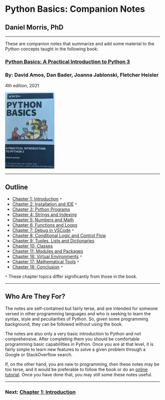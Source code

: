 # Python Basics: Companion Notes

## Daniel Morris, PhD
___

These are companion notes that summarize and add some material to the Python concepts taught in the following book:   

### **[Python Basics: A Practical Introduction to Python 3](https://realpython.com/products/python-basics-book/)**
### By: **David Amos, Dan Bader, Joanna Jablonski, Fletcher Heisler**
4th edition, 2021

![Python Basics](.Images/book.png)

___
## **Outline**

* [Chapter 1: Introduction](Chapter_01_Introduction.md) `*`
* [Chapter 2: Installation and IDE](Chapter_02_Installation_and_IDE.md) `*`
* [Chapter 3: Python Programs](Chapter_03_Python_Programs.md)
* [Chapter 4: Strings and Indexing](Chapter_04_Strings_and_Indexing.md)
* [Chapter 5: Numbers and Math](Chapter_05_Numbers_and_Math.md)
* [Chapter 6: Functions and Loops](Chapter_06_Functions_and_Loops.md)
* [Chapter 7: Debug in VSCode](Chapter_07_Debug_in_VSCode.md) `*`
* [Chapter 8: Conditional Logic and Control Flow](Chapter_08_Conditional_Logic_and_Control_Flow.md)
* [Chapter 9: Tuples, Lists and Dictionaries](Chapter_09_Tuples_Lists_and_Dictionaries.md)
* [Chapter 10: Classes](Chapter_10_Classes.md)
* [Chapter 11: Modules and Packages](Chapter_11_Modules_and_Packages.md)
* [Chapter 16: Virtual Environments](Chapter_16_Virtual_Environments.md) `*`
* [Chapter 17: Mathematical Tools](Chapter_17_Mathematical_Tools.md) `*`
* [Chapter 18: Conclusion](Chapter_18_Conclusion.md) `*`

`*` These chapter topics differ significantly from those in the book.

___
## Who Are They For?

The notes are self-contained but fairly terse, and are intended for someone versed in other programming languages and who is seeking to learn the syntax, style and peculiarities of Python.  So, given some programming background, they can be followed without using the book.  

The notes are also only a very basic introduction to Python and not comprehensive.  After completing them you should be comfortable programming basic capabililties in Python.  Once you are at that level, it is fairly simple to learn new features to solve a given problem through a Google or StackOverflow search.  

If, on the other hand, you are new to programming, then these notes may be too terse, and it would be preferable to follow the book or do an [online tutorial](https://docs.python.org/3/tutorial/index.html).  Once you have done that, you may still some these notes useful.  

___
### Next: [Chapter 1: Introduction](Chapter_01_Introduction.md)